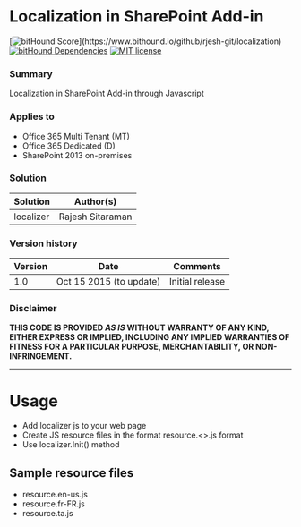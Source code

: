 # Localization in SharePoint Add-in

[![bitHound Score](https://www.bithound.io/github/rjesh-git/localization/badges/score.svg?)](https://www.bithound.io/github/rjesh-git/localization)
[![bitHound Dependencies](https://www.bithound.io/github/rjesh-git/localization/badges/dependencies.svg)](https://www.bithound.io/github/rjesh-git/localization/master/dependencies/npm)
[![MIT license](https://img.shields.io/npm/l/express.svg)](https://github.com/rjesh-git/localization/blob/master/LICENSE)


### Summary ###
Localization in SharePoint Add-in through Javascript

### Applies to ###
-  Office 365 Multi Tenant (MT)
-  Office 365 Dedicated (D)
-  SharePoint 2013 on-premises


### Solution ###
Solution | Author(s)
---------|----------
localizer | Rajesh Sitaraman

### Version history ###
Version  | Date | Comments
---------| -----| --------
1.0  | Oct 15 2015 (to update) | Initial release

### Disclaimer ###
**THIS CODE IS PROVIDED *AS IS* WITHOUT WARRANTY OF ANY KIND, EITHER EXPRESS OR IMPLIED, INCLUDING ANY IMPLIED WARRANTIES OF FITNESS FOR A PARTICULAR PURPOSE, MERCHANTABILITY, OR NON-INFRINGEMENT.**


----------

# Usage #

- Add localizer js to your web page
- Create JS resource files in the format resource.<<LL-cc>>.js format
- Use localizer.Init() method


## Sample resource files ##
- resource.en-us.js
- resource.fr-FR.js
- resource.ta.js


